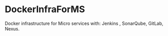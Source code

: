 # DockerInfraForMS
Docker infrastructure for Micro services with: Jenkins , SonarQube, GitLab, Nexus.
